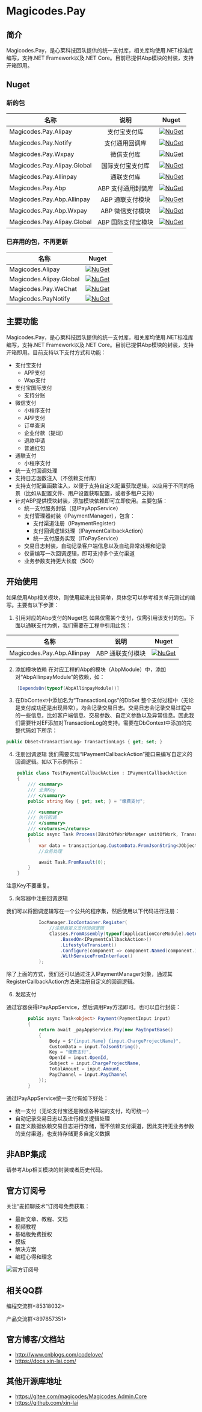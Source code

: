 # Magicodes.Pay

## 简介

Magicodes.Pay，是心莱科技团队提供的统一支付库，相关库均使用.NET标准库编写，支持.NET Framework以及.NET Core。目前已提供Abp模块的封装，支持开箱即用。

## Nuget

### 新的包

| 名称     |      说明      |      Nuget      |
|----------|:-------------:|:-------------:|
| Magicodes.Pay.Alipay  |支付宝支付库|  [![NuGet](https://buildstats.info/nuget/Magicodes.Pay.Alipay)](https://www.nuget.org/packages/Magicodes.Pay.Alipay) |
| Magicodes.Pay.Notify  |支付通用回调库|   [![NuGet](https://buildstats.info/nuget/Magicodes.Pay.Notify)](https://www.nuget.org/packages/Magicodes.Pay.Notify) |
| Magicodes.Pay.Wxpay  |微信支付库|  [![NuGet](https://buildstats.info/nuget/Magicodes.Pay.Wxpay)](https://www.nuget.org/packages/Magicodes.Pay.Wxpay) |
| Magicodes.Pay.Alipay.Global |国际支付宝支付库 |  [![NuGet](https://buildstats.info/nuget/Magicodes.Pay.Alipay.Global)](https://www.nuget.org/packages/Magicodes.Pay.Alipay.Global) |
| Magicodes.Pay.Allinpay  | 通联支付库 | [![NuGet](https://buildstats.info/nuget/Magicodes.Pay.Allinpay)](https://www.nuget.org/packages/Magicodes.Pay.Allinpay) |
| Magicodes.Pay.Abp  | ABP 支付通用封装库| [![NuGet](https://buildstats.info/nuget/Magicodes.Pay.Abp)](https://www.nuget.org/packages/Magicodes.Pay.Abp) |
| Magicodes.Pay.Abp.Allinpay  |ABP 通联支付模块|  [![NuGet](https://buildstats.info/nuget/Magicodes.Pay.Abp.Allinpay)](https://www.nuget.org/packages/Magicodes.Pay.Abp.Allinpay) |
| Magicodes.Pay.Abp.Wxpay  | ABP 微信支付模块| [![NuGet](https://buildstats.info/nuget/Magicodes.Pay.Abp.Wxpay)](https://www.nuget.org/packages/Magicodes.Pay.Abp.Wxpay) |
| Magicodes.Pay.Alipay.Global  | ABP 国际支付宝模块 |  [![NuGet](https://buildstats.info/nuget/Magicodes.Pay.Alipay.Global)](https://www.nuget.org/packages/Magicodes.Pay.Alipay.Global) |

### 已弃用的包，不再更新

| 名称     |      Nuget      |
|----------|:-------------:|
| Magicodes.Alipay  |  [![NuGet](https://buildstats.info/nuget/Magicodes.Alipay)](https://www.nuget.org/packages/Magicodes.Alipay) |
| Magicodes.Alipay.Global |    [![NuGet](https://buildstats.info/nuget/Magicodes.Alipay.Global)](https://www.nuget.org/packages/Magicodes.Alipay.Global)   |
| Magicodes.Pay.WeChat | [![NuGet](https://buildstats.info/nuget/Magicodes.Pay.WeChat)](https://www.nuget.org/packages/Magicodes.Pay.WeChat) |
| Magicodes.PayNotify | [![NuGet](https://buildstats.info/nuget/Magicodes.PayNotify)](https://www.nuget.org/packages/Magicodes.PayNotify) |

## 主要功能
Magicodes.Pay，是心莱科技团队提供的统一支付库，相关库均使用.NET标准库编写，支持.NET Framework以及.NET Core。目前已提供Abp模块的封装，支持开箱即用。目前支持以下支付方式和功能：
* 支付宝支付
  * APP支付
  * Wap支付
* 支付宝国际支付
  * 支持分账
* 微信支付
  * 小程序支付
  * APP支付
  * 订单查询
  * 企业付款（提现）
  * 退款申请
  * 普通红包
* 通联支付
  * 小程序支付
* 统一支付回调处理
* 支持日志函数注入（不依赖支付库）
* 支持支付配置函数注入，以便于支持自定义配置获取逻辑，以应用于不同的场景（比如从配置文件、用户设置获取配置，或者多租户支持）
* 针对ABP提供模块封装，添加模块依赖即可立即使用。主要包括：
  * 统一支付服务封装（见IPayAppService）
  * 支付管理器封装（IPaymentManager），包含：
    * 支付渠道注册（IPaymentRegister）
    * 支付回调逻辑处理（IPaymentCallbackAction）
    * 统一支付服务实现（IToPayService）
  * 交易日志封装，自动记录客户端信息以及自动异常处理和记录
  * 仅需编写一次回调逻辑，即可支持多个支付渠道
  * 业务参数支持更大长度（500）

## 开始使用

如果使用Abp相关模块，则使用起来比较简单，具体您可以参考相关单元测试的编写。主要有以下步骤：

1. 引用对应的Abp支付的Nuget包
如果仅需某个支付，仅需引用该支付的包。下面以通联支付为例，我们需要在工程中引用此包：

| 名称     |      说明      |      Nuget      |
|----------|:-------------:|:-------------:|
| Magicodes.Pay.Abp.Allinpay  |ABP 通联支付模块|  [![NuGet](https://buildstats.info/nuget/Magicodes.Pay.Abp.Allinpay)](https://www.nuget.org/packages/Magicodes.Pay.Abp.Allinpay) |

2. 添加模块依赖
在对应工程的Abp的模块（AbpModule）中，添加对“AbpAllinpayModule”的依赖，如：

````C#
    [DependsOn(typeof(AbpAllinpayModule))]
````

3. 在DbContext中添加名为“TransactionLogs”的DbSet
整个支付过程中（无论是支付成功还是出现异常），均会记录交易日志。交易日志会记录交易过程中的一些信息，比如客户端信息、交易参数、自定义参数以及异常信息。因此我们需要针对EF添加对TransactionLog的支持。需要在DbContext中添加的完整代码如下所示：

````C#
public DbSet<TransactionLog> TransactionLogs { get; set; }
````

4. 注册回调逻辑
我们需要实现“IPaymentCallbackAction”接口来编写自定义的回调逻辑。如以下示例所示：

````C#
    public class TestPaymentCallbackAction : IPaymentCallbackAction
    {
        /// <summary>
        /// 业务Key
        /// </summary>
        public string Key { get; set; } = "缴费支付";

        /// <summary>
        /// 执行回调
        /// </summary>
        /// <returns></returns>
        public async Task Process(IUnitOfWorkManager unitOfWork, TransactionLog transactionLog)
        {
            var data = transactionLog.CustomData.FromJsonString<JObject>();
            //业务处理

            await Task.FromResult(0);
        }
    }
````
注意Key不要重复。

5. 向容器中注册回调逻辑

我们可以将回调逻辑写在一个公共的程序集，然后使用以下代码进行注册：

````C#
            IocManager.IocContainer.Register(
                //注册自定义支付回调逻辑
                Classes.FromAssembly(typeof(ApplicationCoreModule).GetAssembly())
                    .BasedOn<IPaymentCallbackAction>()
                    .LifestyleTransient()
                    .Configure(component => component.Named(component.Implementation.FullName))
                    .WithServiceFromInterface()
            );
````

除了上面的方式，我们还可以通过注入IPaymentManager对象，通过其RegisterCallbackAction方法来注册自定义的回调逻辑。

6. 发起支付

通过容器获得IPayAppService，然后调用Pay方法即可。也可以自行封装：

````C#
        public async Task<object> Payment(PaymentInput input)
        {
            return await _payAppService.Pay(new PayInputBase()
            {
                Body = $"{input.Name} {input.ChargeProjectName}",
                CustomData = input.ToJsonString(),
                Key = "缴费支付",
                OpenId = input.OpenId,
                Subject = input.ChargeProjectName,
                TotalAmount = input.Amount,
                PayChannel = input.PayChannel
            });
        }
````

通过IPayAppService统一支付有如下好处：
- 统一支付（无论支付宝还是微信各种端的支付，均可统一）
- 自动记录交易日志以及进行相关逻辑处理
- 自定义数据依赖交易日志进行存储，而不依赖支付渠道，因此支持无业务参数的支付渠道，也支持存储更多自定义数据

## 非ABP集成

请参考Abp相关模块的封装或者历史代码。

## 官方订阅号

关注“麦扣聊技术”订阅号免费获取：

* 最新文章、教程、文档
* 视频教程
* 基础版免费授权
* 模板
* 解决方案
* 编程心得和理念

![官方订阅号](res/wechat.jpg)

## 相关QQ群

编程交流群<85318032>

产品交流群<897857351>

## 官方博客/文档站

- <http://www.cnblogs.com/codelove/>
- <https://docs.xin-lai.com/>

## 其他开源库地址

- <https://gitee.com/magicodes/Magicodes.Admin.Core>
- <https://github.com/xin-lai>

